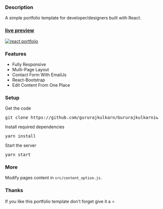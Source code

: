 ### Description

A simple portfolio template for developer/designers built with React. 

### [live preview](https://gururajkulkarni.netlify.app/)

[![react portfoiio](src/assets/images/react%20portfolio%20gif.gif)](https://gururajkulkarni.netlify.app/)

### Features

- Fully Responsive
- Multi-Page Layout
- Contact Form With EmailJs
- React-Bootstrap
- Edit Content From One Place

### Setup

Get the code

<pre>git clone https://github.com/gururajkulkarn/Gururajkulkarniwebsite.git</pre>
 
Install required dependencies

<pre>yarn install</pre>


Start the server

<pre>yarn start</pre>

### More

Modify pages content in  `src/content_option.js`.

### Thanks

If you like this portfolio template don't forget give it a ⭐ 
